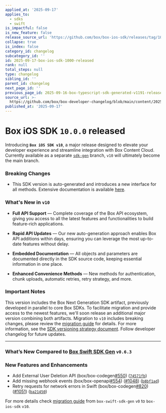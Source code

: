 ```yaml
---
applied_at: '2025-09-17'
applies_to:
  - sdks
  - swift
is_impactful: false
is_new_feature: false
release_source_url: 'https://github.com/box/box-ios-sdk/releases/tag/10.0.0'
collapse: true
is_index: false
category_id: changelog
subcategory_id: ''
id: 2025-09-17-box-ios-sdk-1000-released
rank: null
total_steps: null
type: changelog
sibling_id: ''
parent_id: changelog
next_page_id: ''
previous_page_id: 2025-09-16-box-typescript-sdk-generated-v1191-released
source_url: >-
  https://github.com/box/box-developer-changelog/blob/main/content/2025/09-17-box-ios-sdk-1000-released.md
published_at: '2025-09-17'
---
```

# Box iOS SDK `10.0.0` released

Introducing **`Box iOS SDK v10`**, a major release designed to elevate your developer experience and streamline integration with Box Content Cloud. Currently available as a separate [`sdk-gen`][1] branch, `v10` will ultimately become the main branch.

### Breaking Changes

* This SDK version is auto-generated and introduces a new interface for all methods. Extensive documentation is available [here][2].

### What's New in `v10`

* **Full API Support** — Complete coverage of the Box API ecosystem, giving you access to all the latest features and functionalities to build feature-rich applications.

* **Rapid API Updates** — Our new auto-generation approach enables Box API additions within days, ensuring you can leverage the most up-to-date features without delay.

* **Embedded Documentation** — All objects and parameters are documented directly in the SDK source code, keeping essential information in one place.

* **Enhanced Convenience Methods** — New methods for authentication, chunk uploads, automatic retries, retry strategy, and more.

### Important Notes

This version includes the Box Next Generation SDK artifact, previously developed in parallel to core Box SDKs. To facilitate migration and provide access to the newest features, we'll soon release an additional major version combining both artifacts. Migration to `v10` includes breaking changes, please review the [migration guide][3] for details.  For more information, see the [SDK versioning strategy document][4]. Follow developer changelog for future updates.

***

### What’s New Compared to [Box Swift SDK Gen][5] `v0.6.3`

### New Features and Enhancements

* Add External User Deletion API (box/box-codegen[#550][6]) ([`74571fb`][7])
* Add missing webhook events (box/box-openapi[#554][8]) ([#1048][9]) ([`b8bf1ad`][10])
* Retry requests for network errors in Swift (box/box-codegen[#820][11]) ([#1051][12]) ([`ba21450`][13])

For more details check [migration guide][14] from `box-swift-sdk-gen` `v0` to `box-ios-sdk` `v10`.

[1]: https://github.com/box/box-ios-sdk/tree/sdk-gen

[2]: https://github.com/box/box-ios-sdk/tree/sdk-gen/docs

[3]: https://github.com/box/box-ios-sdk/blob/sdk-gen/migration-guides/from-v5-to-v10.md

[4]: https://developer.box.com/tooling/sdks/sdk-versioning

[5]: https://github.com/box/box-swift-sdk-gen

[6]: https://github.com/box/box-ios-sdk/issues/969

[7]: https://github.com/box/box-ios-sdk/commit/74571fb6675d0ff90d0ec4ef2baf7113816093f8

[8]: https://github.com/box/box-ios-sdk/issues/554

[9]: https://github.com/box/box-ios-sdk/issues/1048

[10]: https://github.com/box/box-ios-sdk/commit/b8bf1add360119f70a626f663cd810f9598ec794

[11]: https://github.com/box/box-ios-sdk/issues/820

[12]: https://github.com/box/box-ios-sdk/issues/1051

[13]: https://github.com/box/box-ios-sdk/commit/ba214507b37d2a842bcf044b5b4392b442486d6f

[14]: https://github.com/box/box-ios-sdk/blob/sdk-gen/migration-guides/from-box-swift-sdk-gen-v0-to-box-ios-sdk-v10.md